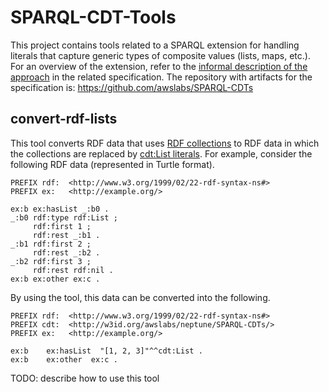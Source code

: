# SPARQL-CDT-Tools
This project contains tools related to a SPARQL extension for handling literals that capture generic types of composite values (lists, maps, etc.). For an overview of the extension, refer to the [informal description of the approach](https://w3id.org/awslabs/neptune/SPARQL-CDTs/spec/latest.html#description) in the related specification. The repository with artifacts for the specification is: https://github.com/awslabs/SPARQL-CDTs

## convert-rdf-lists
This tool converts RDF data that uses [RDF collections](https://www.w3.org/TR/rdf-mt/#collections) to RDF data in which the collections are replaced by [cdt:List literals](https://awslabs.github.io/SPARQL-CDTs/spec/latest.html#list-datatype). For example, consider the following RDF data (represented in Turtle format).
```turtle
PREFIX rdf:  <http://www.w3.org/1999/02/22-rdf-syntax-ns#>
PREFIX ex:   <http://example.org/>

ex:b ex:hasList _:b0 .
_:b0 rdf:type rdf:List ;
     rdf:first 1 ;
     rdf:rest _:b1 .
_:b1 rdf:first 2 ;
     rdf:rest _:b2 .
_:b2 rdf:first 3 ;
     rdf:rest rdf:nil .
ex:b ex:other ex:c .
```
By using the tool, this data can be converted into the following.
```turtle
PREFIX rdf:  <http://www.w3.org/1999/02/22-rdf-syntax-ns#>
PREFIX cdt:  <http://w3id.org/awslabs/neptune/SPARQL-CDTs/>
PREFIX ex:   <http://example.org/>

ex:b    ex:hasList  "[1, 2, 3]"^^cdt:List .
ex:b    ex:other  ex:c .
```
TODO: describe how to use this tool
